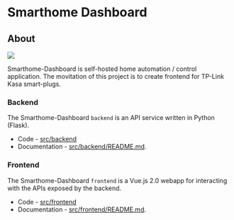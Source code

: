 # Smarthome Dashboard

## About

<img src="https://github.com/arkits/smarthome-dashboard/blob/master/docs/frontend.png?raw=true"></img>

Smarthome-Dashboard is self-hosted home automation / control application. The movitation of this project is to create frontend for TP-Link Kasa smart-plugs. 

### Backend

The Smarthome-Dashboard `backend` is an API service written in Python (Flask). 
- Code - [src/backend](src/backend)
- Documentation - [src/backend/README.md](src/backend/README.md).


### Frontend

The Smarthome-Dashboard `frontend` is a Vue.js 2.0 webapp for interacting with the APIs exposed by the backend. 
- Code - [src/frontend](src/frontend)
- Documentation - [src/frontend/README.md](src/frontend/README.md).